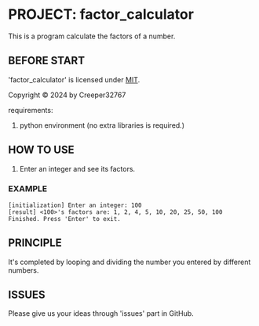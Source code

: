 # PROJECT: factor_calculator

This is a program calculate the factors of a number.

## BEFORE START

'factor_calculator' is licensed under [MIT](./LICENSE-MIT).

Copyright © 2024 by Creeper32767

requirements:

1. python environment (no extra libraries is required.)

## HOW TO USE

1. Enter an integer and see its factors.

### EXAMPLE

```
[initialization] Enter an integer: 100
[result] <100>'s factors are: 1, 2, 4, 5, 10, 20, 25, 50, 100
Finished. Press 'Enter' to exit.
```

## PRINCIPLE

It's completed by looping and dividing the number you entered by different numbers.

## ISSUES

Please give us your ideas through 'issues' part in GitHub.
